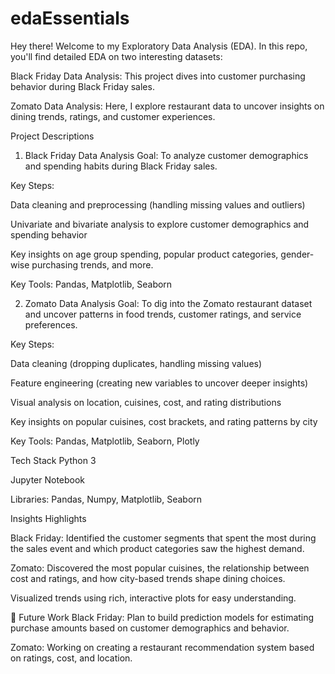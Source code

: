 # edaEssentials
Hey there! Welcome to my Exploratory Data Analysis (EDA). In this repo, you'll find detailed EDA on two interesting datasets:

 Black Friday Data Analysis: This project dives into customer purchasing behavior during Black Friday sales.

Zomato Data Analysis: Here, I explore restaurant data to uncover insights on dining trends, ratings, and customer experiences.

Project Descriptions
1. Black Friday Data Analysis
Goal: To analyze customer demographics and spending habits during Black Friday sales.

Key Steps:

Data cleaning and preprocessing (handling missing values and outliers)

Univariate and bivariate analysis to explore customer demographics and spending behavior

Key insights on age group spending, popular product categories, gender-wise purchasing trends, and more.

Key Tools: Pandas, Matplotlib, Seaborn

2. Zomato Data Analysis
Goal: To dig into the Zomato restaurant dataset and uncover patterns in food trends, customer ratings, and service preferences.

Key Steps:

Data cleaning (dropping duplicates, handling missing values)

Feature engineering (creating new variables to uncover deeper insights)

Visual analysis on location, cuisines, cost, and rating distributions

Key insights on popular cuisines, cost brackets, and rating patterns by city

Key Tools: Pandas, Matplotlib, Seaborn, Plotly

 Tech Stack
Python 3

Jupyter Notebook 

Libraries: Pandas, Numpy, Matplotlib, Seaborn

Insights Highlights

Black Friday: Identified the customer segments that spent the most during the sales event and which product categories saw the highest demand.

Zomato: Discovered the most popular cuisines, the relationship between cost and ratings, and how city-based trends shape dining choices.

Visualized trends using rich, interactive plots for easy understanding.

🚀 Future Work
Black Friday: Plan to build prediction models for estimating purchase amounts based on customer demographics and behavior.

Zomato: Working on creating a restaurant recommendation system based on ratings, cost, and location.


